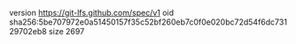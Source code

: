 version https://git-lfs.github.com/spec/v1
oid sha256:5be707972e0a51450157f35c52bf260eb7c0f0e020bc72d54f6dc73129702eb8
size 2697
